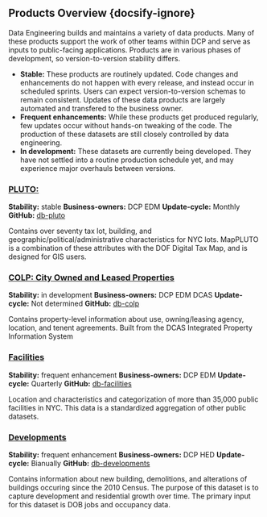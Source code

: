 ## Products Overview {docsify-ignore}

Data Engineering builds and maintains a variety of data products. Many of these products support the work of other teams within DCP and serve as inputs to public-facing applications. Products are in various phases of development, so version-to-version stability differs.

+ **Stable:** These products are routinely updated. Code changes and enhancements do not happen with every release, and instead occur in scheduled sprints. Users can expect version-to-version schemas to remain consistent. Updates of these data products are largely automated and transfered to the business owner.
+ **Frequent enhancements:** While these products get produced regularly, few updates occur without hands-on tweaking of the code. The production of these datasets are still closely controlled by data engineering.
+ **In development:** These datasets are currently being developed. They have not settled into a routine production schedule yet, and may experience major overhauls between versions. 


### [PLUTO: ](/_content/pluto)
**Stability:** <span class="label stable">stable</span> 
**Business-owners:** <span class="label dcp-edm">DCP EDM</span>
**Update-cycle:** Monthly
**GitHub:** [db-pluto](https://github.com/NYCPlanning/db-pluto)

Contains over seventy tax lot, building, and geographic/political/administrative characteristics for NYC lots. MapPLUTO is a combination of these attributes with the DOF Digital Tax Map, and is designed for GIS users. 

### [COLP: City Owned and Leased Properties](/_content/colp) 
**Stability:** <span class="label in-development">in development</span>
**Business-owners:** <span class="label dcp-edm">DCP EDM</span> <span class="label dcas">DCAS</span>
**Update-cycle:** Not determined
**GitHub:** [db-colp](https://github.com/NYCPlanning/db-colp)

Contains property-level information about use, owning/leasing agency, location, and tenent agreements. Built from the DCAS Integrated Property Information System

### [Facilities](/_content/facilities) 
**Stability:** <span class="label enhancing">frequent enhancement</span>
**Business-owners:** <span class="label dcp-edm">DCP EDM</span>
**Update-cycle:** Quarterly
**GitHub:** [db-facilities](https://github.com/NYCPlanning/db-colp)

Location and characteristics and categorization of more than 35,000 public facilities in NYC. This data is a standardized aggregation of other public datasets.


### [Developments](/_content/developments) 
**Stability:** <span class="label enhancing">frequent enhancement</span>
**Business-owners:** <span class="label dcp-hed">DCP HED</span>
**Update-cycle:** Bianually
**GitHub:** [db-developments](https://github.com/NYCPlanning/db-developments)

Contains information about new building, demolitions, and alterations of buildings occuring since the 2010 Census. The purpose of this dataset is to capture development and residential growth over time. The primary input for this dataset is DOB jobs and occupancy data.
